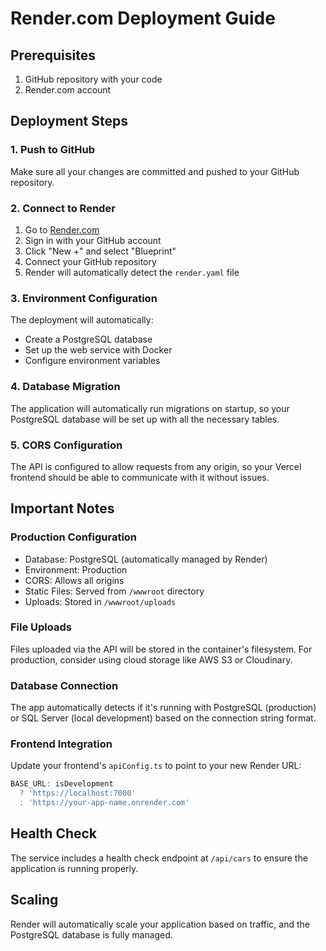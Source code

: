 # Render.com Deployment Guide

## Prerequisites
1. GitHub repository with your code
2. Render.com account

## Deployment Steps

### 1. Push to GitHub
Make sure all your changes are committed and pushed to your GitHub repository.

### 2. Connect to Render
1. Go to [Render.com](https://render.com)
2. Sign in with your GitHub account
3. Click "New +" and select "Blueprint"
4. Connect your GitHub repository
5. Render will automatically detect the `render.yaml` file

### 3. Environment Configuration
The deployment will automatically:
- Create a PostgreSQL database
- Set up the web service with Docker
- Configure environment variables

### 4. Database Migration
The application will automatically run migrations on startup, so your PostgreSQL database will be set up with all the necessary tables.

### 5. CORS Configuration
The API is configured to allow requests from any origin, so your Vercel frontend should be able to communicate with it without issues.

## Important Notes

### Production Configuration
- Database: PostgreSQL (automatically managed by Render)
- Environment: Production
- CORS: Allows all origins
- Static Files: Served from `/wwwroot` directory
- Uploads: Stored in `/wwwroot/uploads`

### File Uploads
Files uploaded via the API will be stored in the container's filesystem. For production, consider using cloud storage like AWS S3 or Cloudinary.

### Database Connection
The app automatically detects if it's running with PostgreSQL (production) or SQL Server (local development) based on the connection string format.

### Frontend Integration
Update your frontend's `apiConfig.ts` to point to your new Render URL:
```typescript
BASE_URL: isDevelopment 
  ? 'https://localhost:7000' 
  : 'https://your-app-name.onrender.com'
```

## Health Check
The service includes a health check endpoint at `/api/cars` to ensure the application is running properly.

## Scaling
Render will automatically scale your application based on traffic, and the PostgreSQL database is fully managed.
